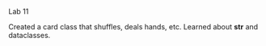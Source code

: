 Lab 11


Created a card class that shuffles, deals hands, etc. Learned about __str__ and dataclasses. 